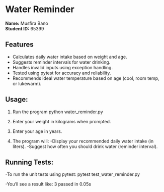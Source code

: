 # Water Reminder

**Name:** Musfira Bano   
**Student ID:** 65399   

## Features 
- Calculates daily water intake based on weight and age.
- Suggests reminder intervals for water drinking.
- Handles invalid inputs using exception handling.
- Tested using pytest for accuracy and reliability.
- Recommends ideal water temperature based on age (cool, room temp, or lukewarm).

## Usage:

 1. Run the program python water_reminder.py

 2. Enter your weight in kilograms when prompted.

 3. Enter your age in years.

 4. The program will:
   -Display your recommended daily water intake (in liters).
   -Suggest how often you should drink water (reminder interval).

## Running Tests:
-To run the unit tests using pytest:
  pytest test_water_reminder.py

-You’ll see a result like:
  3 passed in 0.05s